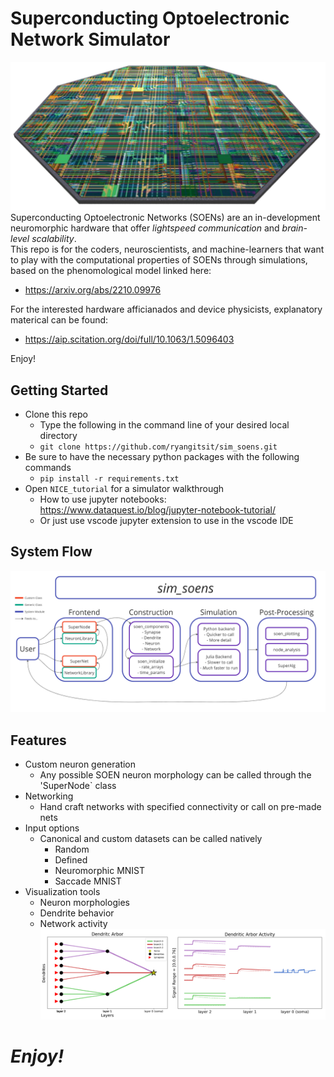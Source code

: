# Superconducting Optoelectronic Network Simulator
![plot](./img/wafer_tilted.png)
Superconducting Optoelectronic Networks (SOENs) are an in-development neuromorphic hardware that offer *lightspeed communication* and *brain-level scalability*.\
This repo is for the coders, neuroscientists, and machine-learners that want to play with the computational properties of SOENs through simulations, based on the phenomological model linked here:
 - https://arxiv.org/abs/2210.09976

For the interested hardware afficianados and device physicists, explanatory materical can be found:
 - https://aip.scitation.org/doi/full/10.1063/1.5096403

Enjoy!

## Getting Started
 - Clone this repo
   - Type the following in the command line of your desired local directory
   - `git clone https://github.com/ryangitsit/sim_soens.git` 
 - Be sure to have the necessary python packages with the following commands
   - `pip install -r requirements.txt` 
 - Open `NICE_tutorial` for a simulator walkthrough 
   - How to use jupyter notebooks: https://www.dataquest.io/blog/jupyter-notebook-tutorial/
   - Or just use vscode jupyter extension to use in the vscode IDE


## System Flow
![plot](./img/flo.png)

## Features
 - Custom neuron generation
   - Any possible SOEN neuron morphology can be called through the 'SuperNode` class
 - Networking
   - Hand craft networks with specified connectivity or call on pre-made nets
 - Input options
   - Canonical and custom datasets can be called natively
     - Random
     - Defined
     - Neuromorphic MNIST
     - Saccade MNIST
 - Visualization tools
   - Neuron morphologies
   - Dendrite behavior
   - Network activity
![plot](./img/viz_example.png)
# *Enjoy!*